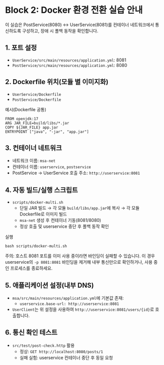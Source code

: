 # Block 2: Docker 환경 전환 실습 안내

이 실습은 PostService(8080) ↔ UserService(8081)를 컨테이너 네트워크에서 통신하도록 구성하고, 장애 시 폴백 동작을 확인합니다.

## 1. 포트 설정
- `UserService/src/main/resources/application.yml`: 8081
- `PostService/src/main/resources/application.yml`: 8080

## 2. Dockerfile 위치(모듈 별 이미지화)
- `UserService/Dockerfile`
- `PostService/Dockerfile`

예시(Dockerfile 공통)
```
FROM openjdk:17
ARG JAR_FILE=build/libs/*.jar
COPY ${JAR_FILE} app.jar
ENTRYPOINT ["java", "-jar", "app.jar"]
```

## 3. 컨테이너 네트워크
- 네트워크 이름: `msa-net`
- 컨테이너 이름: `userservice`, `postservice`
- PostService → UserService 호출 주소: `http://userservice:8081`

## 4. 자동 빌드/실행 스크립트
- `scripts/docker-multi.sh`
  - 단일 JAR 빌드 → 각 모듈 `build/libs/app.jar`에 복사 → 각 모듈 Dockerfile로 이미지 빌드
  - `msa-net` 생성 후 컨테이너 기동(8081/8080)
  - 정상 호출 및 userservice 중단 후 폴백 동작 확인

실행
```
bash scripts/docker-multi.sh
```

주의: 호스트 8081 포트를 이미 사용 중이라면 바인딩이 실패할 수 있습니다. 이 경우 userservice의 `-p 8081:8081` 바인딩을 제거해 내부 통신만으로 확인하거나, 사용 중인 프로세스를 종료하세요.

## 5. 애플리케이션 설정(내부 DNS)
- `msa/src/main/resources/application.yml`에 기본값 존재:
  - `userservice.base-url: http://userservice:8081`
- `UserClient`는 위 설정을 사용하여 `http://userservice:8081/users/{id}`로 호출합니다.

## 6. 통신 확인 테스트
- `src/test/post-check.http` 활용
  - 정상: `GET http://localhost:8080/posts/1`
  - 실패 실험: userservice 컨테이너 중단 후 동일 요청



